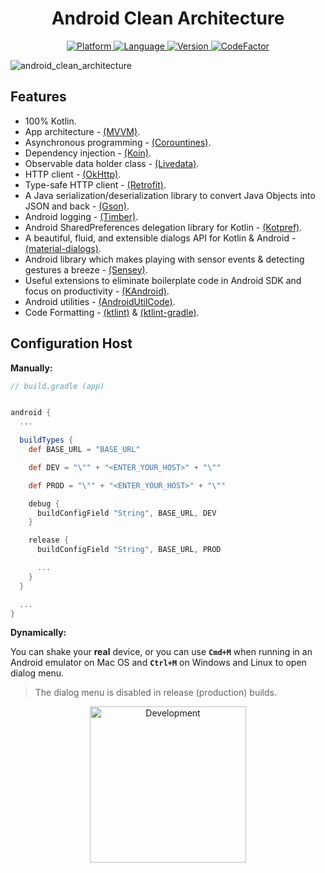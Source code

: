 <h1 align='center'>
    Android Clean Architecture
</h1>

<p align="center">
  <a href="https://img.shields.io/badge/Platform-Android%206.0-36da7e?logo=android&style=for-the-badge">
    <img src="https://img.shields.io/badge/Platform-Android%206.0-36da7e?logo=android&style=for-the-badge" alt="Platform" />
  </a>
  <a href="https://img.shields.io/badge/Kotlin-1.3.61-orange?logo=kotlin&style=for-the-badge">
    <img src="https://img.shields.io/badge/Kotlin-1.3.61-orange?logo=kotlin&style=for-the-badge" alt="Language" />
  </a>
  <a href="https://github.com/htdangkhoa/android-clean-architecture/releases">
    <img src="https://img.shields.io/github/v/release/htdangkhoa/android-clean-architecture?style=for-the-badge" alt="Version" />
  </a>
  <a href="https://www.codefactor.io/repository/github/devat9/android-clean-architecture">
    <img src="https://img.shields.io/codefactor/grade/github/devat9/android-clean-architecture?style=for-the-badge" alt="CodeFactor" />
	</a>
</p>

![android_clean_architecture](https://raw.githubusercontent.com/htdangkhoa/android-clean-architecture/master/art/android_clean_architecture.svg?sanitize=true)

## Features

- 100% Kotlin.
- App architecture - [(MVVM)](https://developer.android.com/jetpack/docs/guide).
- Asynchronous programming - [(Corountines)](https://kotlinlang.org/docs/reference/coroutines-overview.html).
- Dependency injection - [(Koin)](https://insert-koin.io/).
- Observable data holder class - [(Livedata)](https://developer.android.com/topic/libraries/architecture/livedata).
- HTTP client - [(OkHttp)](https://github.com/square/okhttp).
- Type-safe HTTP client - [(Retrofit)](https://github.com/square/retrofit).
- A Java serialization/deserialization library to convert Java Objects into JSON and back - [(Gson)](https://github.com/google/gson).
- Android logging - [(Timber)](https://github.com/JakeWharton/timber).
- Android SharedPreferences delegation library for Kotlin - [(Kotpref)](https://github.com/chibatching/Kotpref).
- A beautiful, fluid, and extensible dialogs API for Kotlin & Android - [(material-dialogs)](https://github.com/afollestad/material-dialogs).
- Android library which makes playing with sensor events & detecting gestures a breeze - [(Sensey)](https://github.com/nisrulz/sensey).
- Useful extensions to eliminate boilerplate code in Android SDK and focus on productivity - [(KAndroid)](https://github.com/pawegio/KAndroid).
- Android utilities - [(AndroidUtilCode)](https://github.com/Blankj/AndroidUtilCode).
- Code Formatting - [(ktlint)](https://github.com/pinterest/ktlint) & [(ktlint-gradle)](https://github.com/JLLeitschuh/ktlint-gradle).

## Configuration Host

**Manually:**

```gradle
// build.gradle (app)


android {
  ...

  buildTypes {
    def BASE_URL = "BASE_URL"

    def DEV = "\"" + "<ENTER_YOUR_HOST>" + "\""

    def PROD = "\"" + "<ENTER_YOUR_HOST>" + "\""

    debug {
      buildConfigField "String", BASE_URL, DEV
    }

    release {
      buildConfigField "String", BASE_URL, PROD

      ...
    }
  }

  ...
}
```

**Dynamically:**

You can shake your **real** device, or you can use **`Cmd+M`** when running in an Android emulator on Mac OS and **`Ctrl+M`** on Windows and Linux to open dialog menu.

> The dialog menu is disabled in release (production) builds.

<p align="center">
  <img src="https://raw.githubusercontent.com/htdangkhoa/android-clean-architecture/develop/art/development.gif" width="250" alt="Development" />
</p>
